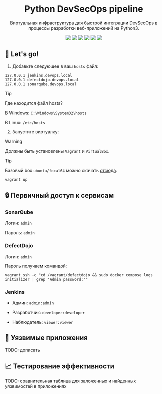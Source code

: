 <h1 align="center"> Python DevSecOps pipeline</h1>

<p align="center">Виртуальная инфраструктура для быстрой интеграции DevSecOps в процессы разработки веб-приложений на Python3.</p>

<p align="center">
<img src="https://img.shields.io/github/license/Ileriayo/markdown-badges?style=for-the-badge">
<img src="https://img.shields.io/badge/vagrant-%231563FF.svg?style=for-the-badge&logo=vagrant&logoColor=white">
<img src="https://img.shields.io/badge/ansible-%231A1918.svg?style=for-the-badge&logo=ansible&logoColor=white">
<img src="https://img.shields.io/badge/docker-%230db7ed.svg?style=for-the-badge&logo=docker&logoColor=white">
<img src="https://img.shields.io/badge/jenkins-%232C5263.svg?style=for-the-badge&logo=jenkins&logoColor=white">
<img src="https://img.shields.io/badge/SonarQube-black?style=for-the-badge&logo=sonarqube&logoColor=4E9BCD">
</p>

## 🚀 Let's go!

1. Добавьте следующее в ваш `hosts` файл:

```text
127.0.0.1 jenkins.devops.local
127.0.0.1 defectdojo.devops.local
127.0.0.1 sonarqube.devops.local
```

> [!TIP]
> Где находится файл hosts?
>
> В Windows: `C:\Windows\System32\hosts`
>
> В Linux: `/etc/hosts`

2. Запустите виртуалку:

> [!WARNING]  
> Должны быть установлены `Vagrant` и `VirtualBox`.

> [!TIP]
> Базовый box `ubuntu/focal64` можно скачать [отсюда](https://portal.cloud.hashicorp.com/vagrant/discover/ubuntu/focal64).

```shell
vagrant up
```

## 🔒 Первичный доступ к сервисам

### SonarQube

Логин: `admin`

Пароль: `admin`

### DefectDojo

Логин: `admin`

Пароль получаем командой:

```shell
vagrant ssh -c "cd /vagrant/defectdojo && sudo docker compose logs initializer | grep 'Admin password:'"
```

### Jenkins

- Админ: `admin:admin`

- Разработчик: `developer:developer`

- Наблюдатель: `viewer:viewer`

## 🚩 Уязвимые приложения

TODO: дописать

## 📈 Тестирование эффективности

TODO: сравнительная таблица для заложенных и найденных уязвимостей в приложениях
